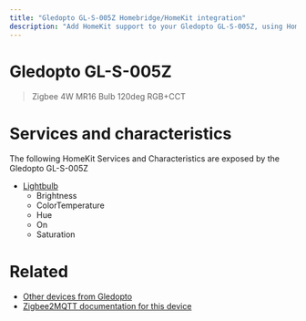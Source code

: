 ```yaml
---
title: "Gledopto GL-S-005Z Homebridge/HomeKit integration"
description: "Add HomeKit support to your Gledopto GL-S-005Z, using Homebridge, Zigbee2MQTT and homebridge-z2m."
---
```

<!---
This file has been GENERATED using src/docgen/docgen.ts
DO NOT EDIT THIS FILE MANUALLY!
-->
# Gledopto GL-S-005Z
> Zigbee 4W MR16 Bulb 120deg RGB+CCT


# Services and characteristics
The following HomeKit Services and Characteristics are exposed by
the Gledopto GL-S-005Z

* [Lightbulb](../../light.md)
  * Brightness
  * ColorTemperature
  * Hue
  * On
  * Saturation


# Related
* [Other devices from Gledopto](../index.md#gledopto)
* [Zigbee2MQTT documentation for this device](https://www.zigbee2mqtt.io/devices/GL-S-005Z.html)